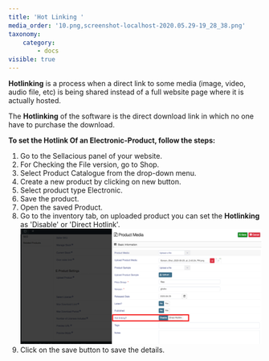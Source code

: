 ```yaml
---
title: 'Hot Linking '
media_order: '10.png,screenshot-localhost-2020.05.29-19_28_38.png'
taxonomy:
    category:
        - docs
visible: true
---
```


**Hotlinking** is a process when a direct link to some media (image, video, audio file, etc) is being shared instead of a full website page where it is actually hosted. 

The **Hotlinking** of the software is the direct download link in which no one have to purchase the download.

**To set the Hotlink Of an Electronic-Product, follow the steps:**

1. Go to the Sellacious panel of your website.
2. For Checking the File version, go to Shop.
3. Select Product Catalogue from the drop-down menu.
4. Create a new product by clicking on new button.
5. Select product type Electronic.
6. Save the product.
7. Open the saved Product.
8. Go to the inventory tab, on uploaded product you can set the **Hotlinking** as 'Disable' or 'Direct Hotlink'.
![](screenshot-localhost-2020.05.29-19_28_38.png)
9. Click on the save button to save the details.